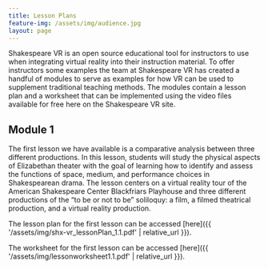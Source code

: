 ```yaml
---
title: Lesson Plans
feature-img: /assets/img/audience.jpg
layout: page
---
```

Shakespeare VR is an open source educational tool for instructors to use when integrating virtual reality into their instruction material. To offer instructors some examples the team at Shakespeare VR has created a handful of modules to serve as examples for how VR can be used to supplement traditional teaching methods. The modules contain a lesson plan and a worksheet that can be implemented using the video files available for free here on the Shakespeare VR site.

## Module 1

The first lesson we have available is a comparative analysis between three different productions. In this lesson, students will study the physical aspects of Elizabethan theater with the goal of learning how to identify and assess the functions of space, medium, and performance choices in Shakespearean drama. The lesson centers on a virtual reality tour of the American Shakespeare Center Blackfriars Playhouse and three different productions of the “to be or not to be” soliloquy: a film, a filmed theatrical production, and a virtual reality production.

The lesson plan for the first lesson can be accessed [here]({{ '/assets/img/shx-vr_lessonPlan_1.1.pdf' | relative_url }}).

The worksheet for the first lesson can be accessed [here]({{ '/assets/img/lessonworksheet1.1.pdf' | relative_url }}).
